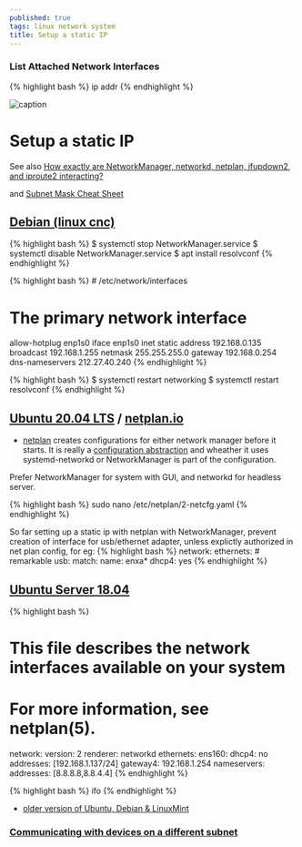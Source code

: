 ```yaml
---
published: true
tags: linux network system
title: Setup a static IP
---
```

### List Attached Network Interfaces
{% highlight bash %}
ip addr
{% endhighlight %}

![caption](https://www.linuxtechi.com/wp-content/uploads/2020/05/ip-addr-show-dynamic-ip-ubuntu-20-04-server-1024x283.png)

# Setup a static IP 
See also [How exactly are NetworkManager, networkd, netplan, ifupdown2, and iproute2 interacting?](https://unix.stackexchange.com/questions/475146/how-exactly-are-networkmanager-networkd-netplan-ifupdown2-and-iproute2-inter)

and [Subnet Mask Cheat Sheet](https://www.aelius.com/njh/subnet_sheet.html)

## [Debian (linux cnc)](https://linuxconfig.org/how-to-set-a-static-ip-address-on-debian-10-buster)
{% highlight bash %}
$ systemctl stop NetworkManager.service
$ systemctl disable NetworkManager.service
$ apt install resolvconf
{% endhighlight %}

{% highlight bash %}
# /etc/network/interfaces
# The primary network interface
allow-hotplug enp1s0
iface enp1s0 inet static
  address 192.168.0.135
  broadcast 192.168.1.255
  netmask 255.255.255.0
  gateway 192.168.0.254
  dns-nameservers 212.27.40.240
{% endhighlight %}

{% highlight bash %}
$ systemctl restart networking
$ systemctl restart resolvconf
{% endhighlight %}

## [Ubuntu 20.04 LTS](https://www.linuxtechi.com/assign-static-ip-address-ubuntu-20-04-lts/) / [netplan.io](https://netplan.io/reference/)
- [netplan](https://www.linuxjournal.com/content/have-plan-netplan) creates configurations for either network manager before it starts. It is really a [configuration abstraction](https://unix.stackexchange.com/a/475190/192991) and wheather it uses systemd-networkd or NetworkManager is part of the configuration.

Prefer NetworkManager for system with GUI, and networkd for headless server.

{% highlight bash %}
sudo nano /etc/netplan/2-netcfg.yaml
{% endhighlight %}

So far setting up a static ip with netplan with NetworkManager, prevent creation of interface for usb/ethernet adapter, unless explictly authorized in net plan config, for eg:
{% highlight bash %}
network:
  ethernets:
    # remarkable
    usb:
     match:
       name: enxa*
     dhcp4: yes
{% endhighlight %}

## [Ubuntu Server 18.04](https://askubuntu.com/questions/1029531/how-to-setup-a-static-ip-on-ubuntu-server-18-04)

{% highlight bash %}
# This file describes the network interfaces available on your system
# For more information, see netplan(5).
network:
  version: 2
  renderer: networkd
  ethernets:
    ens160:
     dhcp4: no
     addresses: [192.168.1.137/24]
     gateway4: 192.168.1.254
     nameservers:
       addresses: [8.8.8.8,8.8.4.4]
{% endhighlight %}

{% highlight bash %}
ifo
{% endhighlight %}

 - [older version of Ubuntu, Debian & LinuxMint](https://tecadmin.net/setup-network-interface-on-ubuntu-debian-and-linuxmint/)


### [Communicating with devices on a different subnet](https://superuser.com/questions/860949/communicating-with-devices-on-a-different-subnet)
